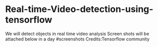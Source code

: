 # Real-time-Video-detection-using-tensorflow
We will detect objects in real time video analysis
Screen shots will be attached below in a day
#screenshots
Credits:Tensorflow community
